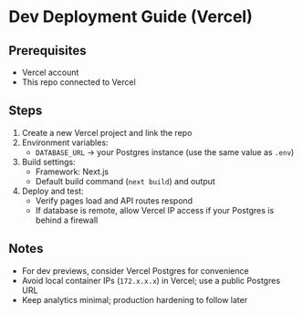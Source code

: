 # Dev Deployment Guide (Vercel)

## Prerequisites
- Vercel account
- This repo connected to Vercel

## Steps
1. Create a new Vercel project and link the repo
2. Environment variables:
   - `DATABASE_URL` → your Postgres instance (use the same value as `.env`)
3. Build settings:
   - Framework: Next.js
   - Default build command (`next build`) and output
4. Deploy and test:
   - Verify pages load and API routes respond
   - If database is remote, allow Vercel IP access if your Postgres is behind a firewall

## Notes
- For dev previews, consider Vercel Postgres for convenience
- Avoid local container IPs (`172.x.x.x`) in Vercel; use a public Postgres URL
- Keep analytics minimal; production hardening to follow later

